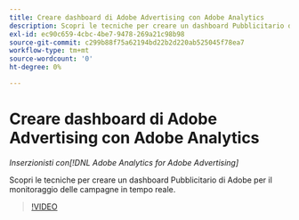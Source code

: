 ```yaml
---
title: Creare dashboard di Adobe Advertising con Adobe Analytics
description: Scopri le tecniche per creare un dashboard Pubblicitario di Adobe per il monitoraggio delle campagne in tempo reale
exl-id: ec90c659-4cbc-4be7-9478-269a21c98b98
source-git-commit: c299b88f75a62194bd22b2d220ab525045f78ea7
workflow-type: tm+mt
source-wordcount: '0'
ht-degree: 0%

---
```


# Creare dashboard di Adobe Advertising con Adobe Analytics

*Inserzionisti con[!DNL Adobe Analytics for Adobe Advertising]*

Scopri le tecniche per creare un dashboard Pubblicitario di Adobe per il monitoraggio delle campagne in tempo reale.

>[!VIDEO](https://video.tv.adobe.com/v/33922)
